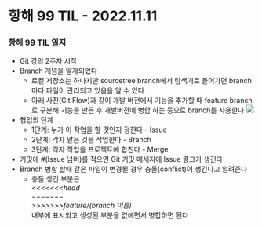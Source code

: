 # 항해 99 TIL - 2022.11.11
### 항해 99 TIL 일지

* Git 강의 2주차 시작 
* Branch 개념을 알게되었다
  - 로컬 저장소는 하나지만 sourcetree branch에서 탐색기로 들어가면 branch마다 파일이 관리되고 있음을 알 수 있다
  - 아래 사진(Git Flow)과 같이 개발 버전에서 기능을 추가할 때 feature branch로 구분해
    기능을 만든 후 개발버전에 병합 하는 등으로 branch를 사용한다 
<img src="http://nvie.com/img/git-model@2x.png"></img>
* 협업의 단계
  - 1단계: 누가 이 작업을 할 것인지 정한다 - Issue
  - 2단계: 각자 맡은 것을 작업한다 - Branch
  - 3단계: 각자 작업을 프로젝트에 합친다 - Merge
* 커밋에 #(Issue 넘버)를 적으면 Git 커밋 메세지에 Issue 링크가 생긴다
* Branch 병합 할때 같은 파일이 변경될 경우 충돌(conflict)이 생긴다고 알려준다
  - 충돌 생긴 부분은 <br>
    _<<<<<<<head_<br>
    =======<br>
    _>>>>>>>feature/(branch 이름)_<br>
    내부에 표시되고 생성된 부분을 없에면서 병합하면 된다 